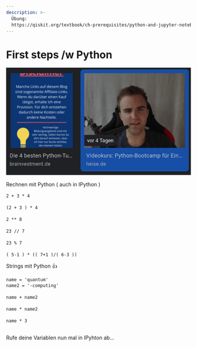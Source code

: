 ```yaml
---
description: >-
  Übung:
  https://qiskit.org/textbook/ch-prerequisites/python-and-jupyter-notebooks.html
---
```


# First steps /w Python

![](<../../../.gitbook/assets/grafik (3) (1) (1) (1) (1) (1).png>)

Rechnen mit Python ( auch in IPython )

```
2 + 3 * 4

(2 + 3 ) * 4

2 ** 8

23 // 7

23 % 7

( 5-1 ) * (( 7+1 )/( 6-3 )) 

```

Strings mit Python :thumbsup:



```
name = 'quantum'
name2 = '-computing'

name + name2

name * name2

name * 3


```

Rufe deine Variablen nun mal in IPyhton ab...
